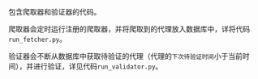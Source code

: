 
包含爬取器和验证器的代码。

爬取器会定时运行注册的爬取器，并将爬取到的代理放入数据库中，详将代码`run_fetcher.py`。

验证器会不断从数据库中获取待验证的代理（代理的`下次待验证时间`小于当前时间），并进行验证，详见代码`run_validator.py`。
